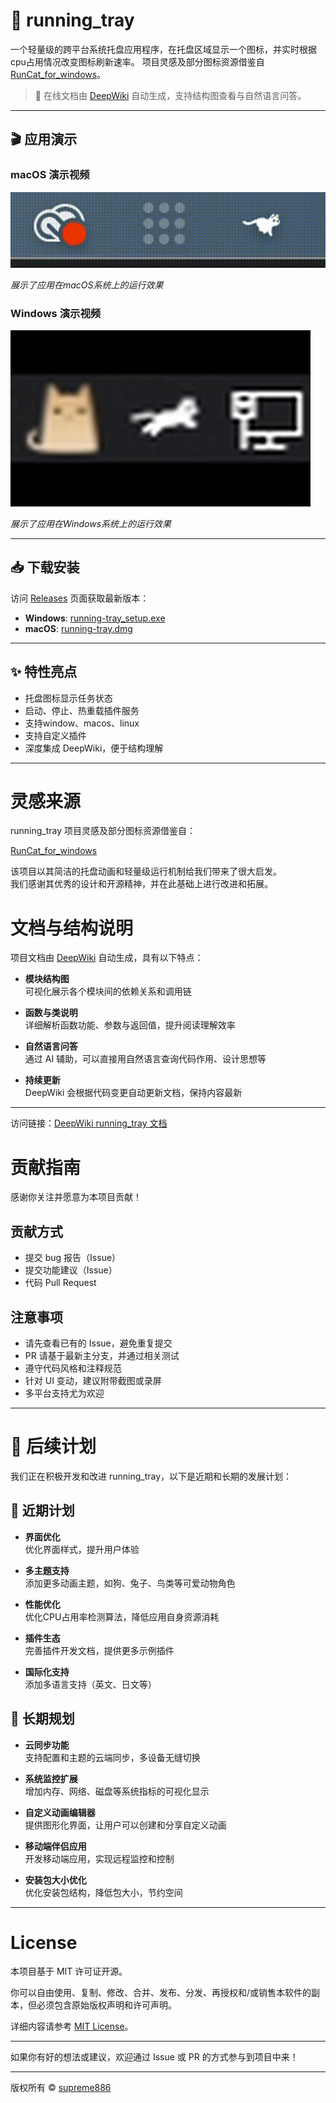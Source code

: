 # 🧰 running_tray

一个轻量级的跨平台系统托盘应用程序，在托盘区域显示一个图标，并实时根据cpu占用情况改变图标刷新速率。
项目灵感及部分图标资源借鉴自 [RunCat_for_windows](https://github.com/Kyome22/RunCat_for_windows)。

> 📖 在线文档由 [DeepWiki](https://deepwiki.com/supreme886/running_tray) 自动生成，支持结构图查看与自然语言问答。

---

## 🎬 应用演示

### macOS 演示视频

![macOS演示](src/resources/macos.gif)

*展示了应用在macOS系统上的运行效果*

### Windows 演示视频

![Windows演示](src/resources/windows.gif)

*展示了应用在Windows系统上的运行效果*

---

## 📥 下载安装

访问 [Releases](https://github.com/supreme886/running-tray/releases) 页面获取最新版本：

- **Windows**: [running-tray_setup.exe](https://github.com/supreme886/running_tray/releases/download/v1.0.0/running-tray_setup.exe)
- **macOS**: [running-tray.dmg](https://github.com/supreme886/running_tray/releases/download/v1.0.0/Running-Tray-v1.0.0-x86_64.dmg)

---

## ✨ 特性亮点

- 托盘图标显示任务状态
- 启动、停止、热重载插件服务
- 支持window、macos、linux
- 支持自定义插件
- 深度集成 DeepWiki，便于结构理解

---

# 灵感来源

running_tray 项目灵感及部分图标资源借鉴自：

[RunCat_for_windows](https://github.com/Kyome22/RunCat_for_windows)

该项目以其简洁的托盘动画和轻量级运行机制给我们带来了很大启发。  
我们感谢其优秀的设计和开源精神，并在此基础上进行改进和拓展。

# 文档与结构说明

项目文档由 [DeepWiki](https://deepwiki.com/supreme886/running_tray) 自动生成，具有以下特点：

- **模块结构图**  
  可视化展示各个模块间的依赖关系和调用链

- **函数与类说明**  
  详细解析函数功能、参数与返回值，提升阅读理解效率

- **自然语言问答**  
  通过 AI 辅助，可以直接用自然语言查询代码作用、设计思想等

- **持续更新**  
  DeepWiki 会根据代码变更自动更新文档，保持内容最新

---

访问链接：[DeepWiki running_tray 文档](https://deepwiki.com/supreme886/running_tray)

# 贡献指南

感谢你关注并愿意为本项目贡献！

## 贡献方式

- 提交 bug 报告（Issue）
- 提交功能建议（Issue）
- 代码 Pull Request

## 注意事项

- 请先查看已有的 Issue，避免重复提交
- PR 请基于最新主分支，并通过相关测试
- 遵守代码风格和注释规范
- 针对 UI 变动，建议附带截图或录屏
- 多平台支持尤为欢迎

---

# 🚀 后续计划

我们正在积极开发和改进 running_tray，以下是近期和长期的发展计划：

## 🎯 近期计划

- **界面优化**  
  优化界面样式，提升用户体验

- **多主题支持**  
  添加更多动画主题，如狗、兔子、鸟类等可爱动物角色

- **性能优化**  
  优化CPU占用率检测算法，降低应用自身资源消耗

- **插件生态**  
  完善插件开发文档，提供更多示例插件

- **国际化支持**  
  添加多语言支持（英文、日文等）

## 🔮 长期规划

- **云同步功能**  
  支持配置和主题的云端同步，多设备无缝切换

- **系统监控扩展**  
  增加内存、网络、磁盘等系统指标的可视化显示

- **自定义动画编辑器**  
  提供图形化界面，让用户可以创建和分享自定义动画

- **移动端伴侣应用**  
  开发移动端应用，实现远程监控和控制

- **安装包大小优化**  
  优化安装包结构，降低包大小，节约空间

---

# License

本项目基于 MIT 许可证开源。

你可以自由使用、复制、修改、合并、发布、分发、再授权和/或销售本软件的副本，但必须包含原始版权声明和许可声明。

详细内容请参考 [MIT License](https://opensource.org/licenses/MIT)。

---

如果你有好的想法或建议，欢迎通过 Issue 或 PR 的方式参与到项目中来！

---

版权所有 © [supreme886](https://github.com/supreme886)